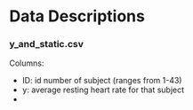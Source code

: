 # Data Descriptions

### y_and_static.csv

Columns:
  - ID: id number of subject (ranges from 1-43)
  - y: average resting heart rate for that subject
  - 
